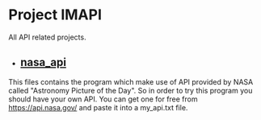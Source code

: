 # Project IMAPI
All API related projects.

- ## [nasa_api](nasa_api/main.py)
This files contains the program which make use of API provided by NASA called "Astronomy Picture of the Day".
So in order to try this program you should have your own API. You can get one for free from https://api.nasa.gov/ and paste it into a my_api.txt file.
